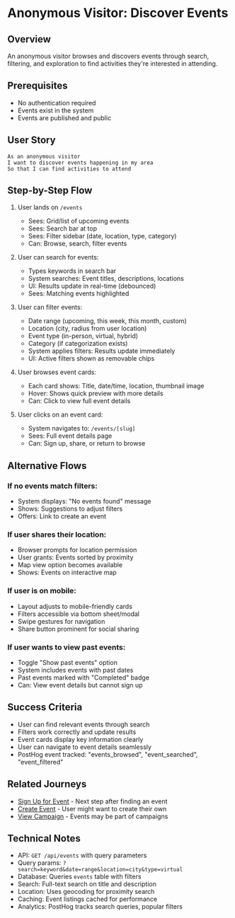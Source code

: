 # Anonymous Visitor: Discover Events

## Overview

An anonymous visitor browses and discovers events through search, filtering, and exploration to find activities they're interested in attending.

## Prerequisites

- No authentication required
- Events exist in the system
- Events are published and public

## User Story

```
As an anonymous visitor
I want to discover events happening in my area
So that I can find activities to attend
```

## Step-by-Step Flow

1. User lands on `/events`
   - Sees: Grid/list of upcoming events
   - Sees: Search bar at top
   - Sees: Filter sidebar (date, location, type, category)
   - Can: Browse, search, filter events

2. User can search for events:
   - Types keywords in search bar
   - System searches: Event titles, descriptions, locations
   - UI: Results update in real-time (debounced)
   - Sees: Matching events highlighted

3. User can filter events:
   - Date range (upcoming, this week, this month, custom)
   - Location (city, radius from user location)
   - Event type (in-person, virtual, hybrid)
   - Category (if categorization exists)
   - System applies filters: Results update immediately
   - UI: Active filters shown as removable chips

4. User browses event cards:
   - Each card shows: Title, date/time, location, thumbnail image
   - Hover: Shows quick preview with more details
   - Can: Click to view full event details

5. User clicks on an event card:
   - System navigates to: `/events/[slug]`
   - Sees: Full event details page
   - Can: Sign up, share, or return to browse

## Alternative Flows

### If no events match filters:
- System displays: "No events found" message
- Shows: Suggestions to adjust filters
- Offers: Link to create an event

### If user shares their location:
- Browser prompts for location permission
- User grants: Events sorted by proximity
- Map view option becomes available
- Shows: Events on interactive map

### If user is on mobile:
- Layout adjusts to mobile-friendly cards
- Filters accessible via bottom sheet/modal
- Swipe gestures for navigation
- Share button prominent for social sharing

### If user wants to view past events:
- Toggle "Show past events" option
- System includes events with past dates
- Past events marked with "Completed" badge
- Can: View event details but cannot sign up

## Success Criteria

- User can find relevant events through search
- Filters work correctly and update results
- Event cards display key information clearly
- User can navigate to event details seamlessly
- PostHog event tracked: "events_browsed", "event_searched", "event_filtered"

## Related Journeys

- [Sign Up for Event](./sign-up.md) - Next step after finding an event
- [Create Event](./create.md) - User might want to create their own
- [View Campaign](../campaigns/view.md) - Events may be part of campaigns

## Technical Notes

- API: `GET /api/events` with query parameters
- Query params: `?search=keyword&date=range&location=city&type=virtual`
- Database: Queries `events` table with filters
- Search: Full-text search on title and description
- Location: Uses geocoding for proximity search
- Caching: Event listings cached for performance
- Analytics: PostHog tracks search queries, popular filters
